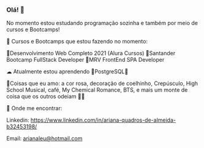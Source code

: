 ### Olá! 🐇

No momento estou estudando programação sozinha e também por meio de cursos e Bootcamps!

🍥 Cursos e Bootcamps que estou fazendo no momento:

🌸Desenvolvimento Web Completo 2021 (Alura Cursos)
🌸Santander Bootcamp FullStack Developer
🌸MRV FrontEnd SPA Developer

☁ Atualmente estou aprendendo 🍓PostgreSQL🍓


🍰Coisas que eu amo: a cor rosa, decoração de coelhinho, Crepúsculo, High School Musical, café, My Chemical Romance, BTS, e mais um monte de coisa que os outros odeiam 👩‍🦲



💌 Onde me encontrar:

Linkedin: https://www.linkedin.com/in/ariana-quadros-de-almeida-b32453198/

Email: arianaleu@hotmail.com
